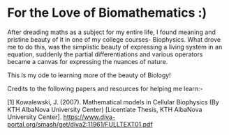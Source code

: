# For the Love of Biomathematics :)
After dreading maths as a subject for my entire life, I found meaning and pristine beauty of it in one of my college courses- Biophysics. 
What drove me to do this, was the simplistic beauty of expressing a living system in an equation, suddenly the partial differentiations and various operators became a canvas for expressing the nuances of nature.

This is my ode to learning more of the beauty of Biology!



Credits to the following papers and resources for helping me learn:-

[1] Kowalewski, J. (2007). Mathematical models in Cellular Biophysics (By KTH AlbaNova University Center) [Licentiate Thesis, KTH AlbaNova University Center]. https://www.diva-portal.org/smash/get/diva2:11961/FULLTEXT01.pdf
